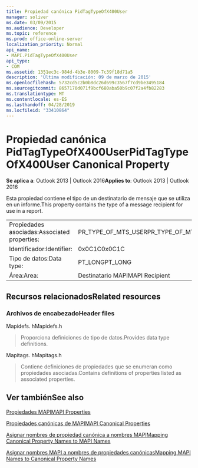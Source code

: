 ```yaml
---
title: Propiedad canónica PidTagTypeOfX400User
manager: soliver
ms.date: 03/09/2015
ms.audience: Developer
ms.topic: reference
ms.prod: office-online-server
localization_priority: Normal
api_name:
- MAPI.PidTagTypeOfX400User
api_type:
- COM
ms.assetid: 1351ec3c-984d-4b3e-8009-7c39f18d71a5
description: 'Última modificación: 09 de marzo de 2015'
ms.openlocfilehash: 5732cd5c2b0b8dc26d699c3567f7cd9be3495184
ms.sourcegitcommit: 8657170d071f9bcf680aba50b9c07f2a4fb82283
ms.translationtype: MT
ms.contentlocale: es-ES
ms.lasthandoff: 04/28/2019
ms.locfileid: "33410864"
---
```

# <a name="pidtagtypeofx400user-canonical-property"></a><span data-ttu-id="8519b-103">Propiedad canónica PidTagTypeOfX400User</span><span class="sxs-lookup"><span data-stu-id="8519b-103">PidTagTypeOfX400User Canonical Property</span></span>

  
  
<span data-ttu-id="8519b-104">**Se aplica a**: Outlook 2013 | Outlook 2016</span><span class="sxs-lookup"><span data-stu-id="8519b-104">**Applies to**: Outlook 2013 | Outlook 2016</span></span> 
  
<span data-ttu-id="8519b-105">Esta propiedad contiene el tipo de un destinatario de mensaje que se utiliza en un informe.</span><span class="sxs-lookup"><span data-stu-id="8519b-105">This property contains the type of a message recipient for use in a report.</span></span>
  
|||
|:-----|:-----|
|<span data-ttu-id="8519b-106">Propiedades asociadas:</span><span class="sxs-lookup"><span data-stu-id="8519b-106">Associated properties:</span></span>  <br/> |<span data-ttu-id="8519b-107">PR_TYPE_OF_MTS_USER</span><span class="sxs-lookup"><span data-stu-id="8519b-107">PR_TYPE_OF_MTS_USER</span></span>  <br/> |
|<span data-ttu-id="8519b-108">Identificador:</span><span class="sxs-lookup"><span data-stu-id="8519b-108">Identifier:</span></span>  <br/> |<span data-ttu-id="8519b-109">0x0C1C</span><span class="sxs-lookup"><span data-stu-id="8519b-109">0x0C1C</span></span>  <br/> |
|<span data-ttu-id="8519b-110">Tipo de datos:</span><span class="sxs-lookup"><span data-stu-id="8519b-110">Data type:</span></span>  <br/> |<span data-ttu-id="8519b-111">PT_LONG</span><span class="sxs-lookup"><span data-stu-id="8519b-111">PT_LONG</span></span>  <br/> |
|<span data-ttu-id="8519b-112">Área:</span><span class="sxs-lookup"><span data-stu-id="8519b-112">Area:</span></span>  <br/> |<span data-ttu-id="8519b-113">Destinatario MAPI</span><span class="sxs-lookup"><span data-stu-id="8519b-113">MAPI Recipient</span></span>  <br/> |
   
## <a name="related-resources"></a><span data-ttu-id="8519b-114">Recursos relacionados</span><span class="sxs-lookup"><span data-stu-id="8519b-114">Related resources</span></span>

### <a name="header-files"></a><span data-ttu-id="8519b-115">Archivos de encabezado</span><span class="sxs-lookup"><span data-stu-id="8519b-115">Header files</span></span>

<span data-ttu-id="8519b-116">Mapidefs. h</span><span class="sxs-lookup"><span data-stu-id="8519b-116">Mapidefs.h</span></span>
  
> <span data-ttu-id="8519b-117">Proporciona definiciones de tipo de datos.</span><span class="sxs-lookup"><span data-stu-id="8519b-117">Provides data type definitions.</span></span>
    
<span data-ttu-id="8519b-118">Mapitags. h</span><span class="sxs-lookup"><span data-stu-id="8519b-118">Mapitags.h</span></span>
  
> <span data-ttu-id="8519b-119">Contiene definiciones de propiedades que se enumeran como propiedades asociadas.</span><span class="sxs-lookup"><span data-stu-id="8519b-119">Contains definitions of properties listed as associated properties.</span></span>
    
## <a name="see-also"></a><span data-ttu-id="8519b-120">Ver también</span><span class="sxs-lookup"><span data-stu-id="8519b-120">See also</span></span>



[<span data-ttu-id="8519b-121">Propiedades MAPI</span><span class="sxs-lookup"><span data-stu-id="8519b-121">MAPI Properties</span></span>](mapi-properties.md)
  
[<span data-ttu-id="8519b-122">Propiedades canónicas de MAPI</span><span class="sxs-lookup"><span data-stu-id="8519b-122">MAPI Canonical Properties</span></span>](mapi-canonical-properties.md)
  
[<span data-ttu-id="8519b-123">Asignar nombres de propiedad canónica a nombres MAPI</span><span class="sxs-lookup"><span data-stu-id="8519b-123">Mapping Canonical Property Names to MAPI Names</span></span>](mapping-canonical-property-names-to-mapi-names.md)
  
[<span data-ttu-id="8519b-124">Asignar nombres MAPI a nombres de propiedades canónicas</span><span class="sxs-lookup"><span data-stu-id="8519b-124">Mapping MAPI Names to Canonical Property Names</span></span>](mapping-mapi-names-to-canonical-property-names.md)

